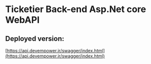 # Ticketier Back-end Asp.Net core WebAPI


## Deployed version:

[https://api.devempower.ir/swagger/index.html](https://api.devempower.ir/swagger/index.html)